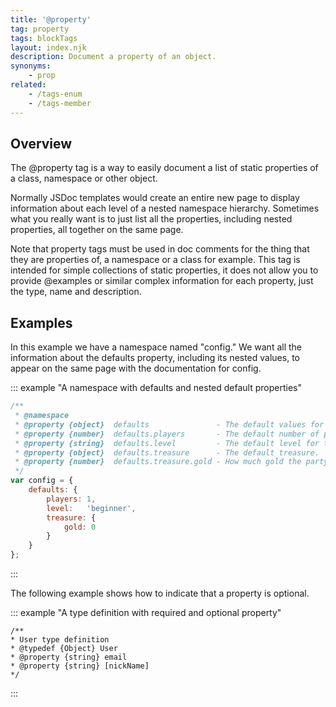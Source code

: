 ```yaml
---
title: '@property'
tag: property
tags: blockTags
layout: index.njk
description: Document a property of an object.
synonyms:
    - prop
related:
    - /tags-enum
    - /tags-member
---
```


## Overview

The @property tag is a way to easily document a list of static properties of a class, namespace or
other object.

Normally JSDoc templates would create an entire new page to display information about each level of
a nested namespace hierarchy. Sometimes what you really want is to just list all the properties,
including nested properties, all together on the same page.

Note that property tags must be used in doc comments for the thing that they are properties of, a
namespace or a class for example. This tag is intended for simple collections of static properties,
it does not allow you to provide @examples or similar complex information for each property, just
the type, name and description.


## Examples

In this example we have a namespace named "config." We want all the information about the defaults
property, including its nested values, to appear on the same page with the documentation for config.

::: example "A namespace with defaults and nested default properties"

```js
/**
 * @namespace
 * @property {object}  defaults               - The default values for parties.
 * @property {number}  defaults.players       - The default number of players.
 * @property {string}  defaults.level         - The default level for the party.
 * @property {object}  defaults.treasure      - The default treasure.
 * @property {number}  defaults.treasure.gold - How much gold the party starts with.
 */
var config = {
    defaults: {
        players: 1,
        level:   'beginner',
        treasure: {
            gold: 0
        }
    }
};
```
:::

The following example shows how to indicate that a property is optional.

 ::: example "A type definition with required and optional property"

 ```
/**
 * User type definition
 * @typedef {Object} User
 * @property {string} email
 * @property {string} [nickName]
 */
 ```
 :::
